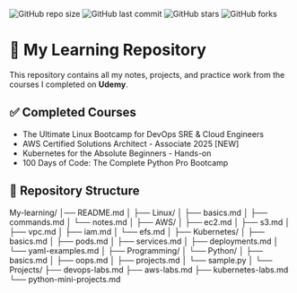 ![GitHub repo size](https://img.shields.io/github/repo-size/AshokKumar2905/My-learning)
![GitHub last commit](https://img.shields.io/github/last-commit/AshokKumar2905/My-learning)
![GitHub stars](https://img.shields.io/github/stars/AshokKumar2905/My-learning?style=social)
![GitHub forks](https://img.shields.io/github/forks/AshokKumar2905/My-learning?style=social)
# 📘 My Learning Repository

This repository contains all my notes, projects, and practice work from the courses I completed on **Udemy**.

## ✅ Completed Courses

- The Ultimate Linux Bootcamp for DevOps SRE & Cloud Engineers
- AWS Certified Solutions Architect - Associate 2025 [NEW]
- Kubernetes for the Absolute Beginners - Hands-on
- 100 Days of Code: The Complete Python Pro Bootcamp

## 📂 Repository Structure

My-learning/
│── README.md
│
├── Linux/
│   ├── basics.md
│   ├── commands.md
│   └── notes.md
│
├── AWS/
│   ├── ec2.md
│   ├── s3.md
│   ├── vpc.md
│   ├── iam.md
│   └── efs.md
│
├── Kubernetes/
│   ├── basics.md
│   ├── pods.md
│   ├── services.md
│   ├── deployments.md
│   └── yaml-examples.md
│
├── Programming/
│   └── Python/
│       ├── basics.md
│       ├── oops.md
│       ├── projects.md
│       └── sample.py
│
└── Projects/
    ├── devops-labs.md
    ├── aws-labs.md
    ├── kubernetes-labs.md
    └── python-mini-projects.md
